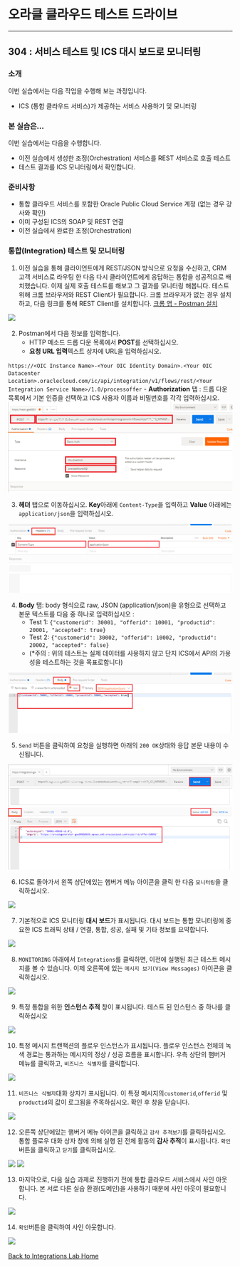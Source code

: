 # 오라클 클라우드 테스트 드라이브 #
-----
## 304 : 서비스 테스트 및 ICS 대시 보드로 모니터링 ##


### 소개 ###
이번 실습에서는 다음 작업을 수행해 보는 과정입니다.
- ICS (통합 클라우드 서비스)가 제공하는 서비스 사용하기 및 모니터링

### 본 실습은... ###
이번 실습에서는 다음을 수행합니다.
- 이전 실습에서 생성한 조정(Orchestration) 서비스를 REST 서비스로 호출 테스트
- 테스트 결과를 ICS 모니터링에서 확인합니다.

### 준비사항 ###

- 통합 클라우드 서비스를 포함한 Oracle Public Cloud Service 계정 (없는 경우 강사와 확인)
- 이미 구성된 ICS의 SOAP 및 REST 연결
- 이전 실습에서 완료한 조정(Orchestration)


### 통합(Integration) 테스트 및 모니터링

1. 이전 실습을 통해 클라이언트에게 REST/JSON 방식으로 요청을 수신하고, CRM 고객 서비스로 라우팅 한 다음 다시 클라이언트에게 응답하는 통합을 성공적으로 배치했습니다. 이제 실제 호출 테스트를 해보고 그 결과를 모니터링 해봅니다. 테스트 위해 크롬 브라우저와 REST Client가 필요합니다. 크롬 브라우저가 없는 경우 설치하고, 다음 링크를 통해 REST Client를 설치합니다. [크롬 앱 - Postman 설치](https://chrome.google.com/webstore/detail/postman/fhbjgbiflinjbdggehcddcbncdddomop)

![](images/304/00.postman.launch.png)

2. Postman에서 다음 정보를 입력합니다.
    - HTTP 메소드 드롭 다운 목록에서 **POST**를 선택하십시오.
    - **요청 URL 입력**텍스트 상자에 URL을 입력하십시오.
    
`https://<OIC Instance Name>-<Your OIC Identity Domain>.<Your OIC Datacenter Location>.oraclecloud.com/ic/api/integration/v1/flows/rest/<Your Integration Service Name>/1.0/processoffer`
    - **Authorization** 탭 : 드롭 다운 목록에서 기본 인증을 선택하고 ICS 사용자 이름과 비밀번호를 각각 입력하십시오.
![](images/304/00.postman.basic.png)

3. **헤더** 탭으로 이동하십시오. **Key**아래에 `Content-Type`을 입력하고 **Value** 아래에는`application/json`을 입력하십시오.

![](images/304/00.postman.headers.png)


4. **Body** 탭: body 형식으로 raw, JSON (application/json)을 유형으로 선택하고 본문 텍스트를 다음 중 하나로 입력하십시오 :
    - Test 1: `{"customerid": 30001, "offerid": 10001, "productid": 20001, "accepted": true}`
    - Test 2: `{"customerid": 30002, "offerid": 10002, "productid": 20002, "accepted": false}`
    - (\*주의 : 위의 테스트는 실제 데이터를 사용하지 않고 단지 ICS에서 API의 가용성을 테스트하는 것을 목표로합니다)

![](images/304/00.postman.body.png)


5. `Send` 버튼을 클릭하여 요청을 실행하면 아래의 `200 OK`상태와 응답 본문 내용이 수신됩니다.

![](images/304/00.postman.response.png)


6. ICS로 돌아가서 왼쪽 상단에있는 햄버거 메뉴 아이콘을 클릭 한 다음 `모니터링`을 클릭하십시오.

![](images/304/03.monitoring.home.png)


7. 기본적으로 ICS 모니터링 **대시 보드**가 표시됩니다. 대시 보드는 통합 모니터링에 중요한 ICS 트래픽 상태 / 연결, 통합, 성공, 실패 및 기타 정보를 요약합니다.

![](images/304/04.monitoring.dashboard.png)


8. `MONITORING` 아래에서 `Integrations`를 클릭하면, 이전에 실행된 최근 테스트 메시지를 볼 수 있습니다. 이제 오른쪽에 있는 `메시지 보기(View Messages)` 아이콘을 클릭하십시오.

![](images/304/05.monitoring.integration.png)


9. 특정 통합을 위한 **인스턴스 추적** 창이 표시됩니다. 테스트 된 인스턴스 중 하나를 클릭하십시오

![](images/304/06.monitoring.trackinstance.png)


10. 특정 메시지 트랜잭션의 플로우 인스턴스가 표시됩니다. 플로우 인스턴스 전체의 녹색 경로는 통과하는 메시지의 정상 / 성공 흐름을 표시합니다. 우측 상단의 햄버거 메뉴를 클릭하고, `비즈니스 식별자`를 클릭합니다.

![](images/304/07.monitoring.instance.png)


11. `비즈니스 식별자`대화 상자가 표시됩니다. 이 특정 메시지의`customerid`,`offerid` 및 `productid`의 값이 로그됨을 주목하십시오. 확인 후 창을 닫습니다.

![](images/304/08.monitoring.identifier.png)


12. 오른쪽 상단에있는 햄버거 메뉴 아이콘을 클릭하고 `감사 추적보기`를 클릭하십시오. 통합 플로우 대화 상자 창에 의해 실행 된 전체 활동의 **감사 추적**이 표시됩니다. `확인`버튼을 클릭하고 `닫기`를 클릭하십시오.

![](images/304/09.monitoring.audit.png)
![](images/304/10.monitoring.audit1.png)


13. 마지막으로, 다음 실습 과제로 진행하기 전에 통합 클라우드 서비스에서 사인 아웃합니다. 본 서로 다른 실습 환경(도메인)을 사용하기 때문에 사인 아웃이 필요합니다.

![](images/304/11.logout.png)


14. `확인`버튼을 클릭하여 사인 아웃합니다.

![](images/304/11.logout.confirm.png)


[Back to Integrations Lab Home](README.md)
